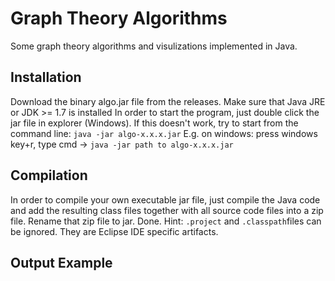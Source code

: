 # Graph Theory Algorithms
 
Some graph theory algorithms and visulizations implemented in Java.

## Installation

Download the binary algo.jar file from the releases. Make sure that Java JRE or JDK >= 1.7 is installed
In order to start the program, just double click the jar file in explorer (Windows).
If this doesn't work, try to start from the command line: `java -jar algo-x.x.x.jar`
E.g. on windows: press windows key+r, type cmd -> `java -jar path to algo-x.x.x.jar`

## Compilation

In order to compile your own executable jar file, just compile the Java code and 
add the resulting class files together with all source code files into a zip file.
Rename that zip file to jar. Done.
Hint: `.project` and `.classpath`files can be ignored. They are Eclipse IDE specific artifacts.

## Output Example
